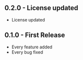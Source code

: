 ## 0.2.0 - License updated
* License updated

## 0.1.0 - First Release
* Every feature added
* Every bug fixed
